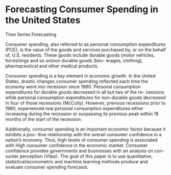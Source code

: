 # Forecasting Consumer Spending in the United States
Time Series Forecasting

Consumer spending, also referred to as personal consumption expenditures (PCE), is the value of the goods and services purchased by, or on the behalf of, U.S. residents. These goods include durable goods (motor vehicles, furnishings and so on)non durable goods (bev- erages, clothing), pharmaceutical and other medical products.

Consumer spending is a key element in economic growth. In the United States, drastic changes consumer spending reflected each time the economy went into recession since 1960. Personal consumption expenditures for durable goods decreased in all but two of the re- cessions while personal consumption expenditures for non-durable goods decreased in four of those recessions (McCully). However, previous recessions prior to 1960, experienced real personal consumption expenditures either increasing during the recession or surpassing its previous peak within 18 months of the start of the recession.

Additionally, consumer spending is an important economic factor because it exhibits a pos- itive relationship with the overall consumer confidence in a nation’s economy. Thus, high levels of consumer spending is associated with High consumer confidence in the economic market. Consumer confidence provides governments and businesses with an analysis on con- sumer perception (Vitez).
The goal of this paper is to use quantitative, statistical/econometric and machine learning methods produce and evaluate consumer spending forecasts.
